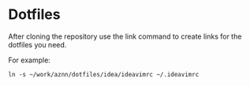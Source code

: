 # Dotfiles

After cloning the repository use the link command to create links for the dotfiles you need.

For example:

```
ln -s ~/work/aznn/dotfiles/idea/ideavimrc ~/.ideavimrc
```
